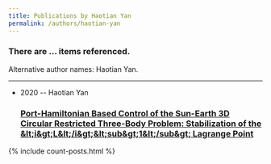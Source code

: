 ```yaml
---
title: Publications by Haotian Yan
permalink: /authors/haotian-yan
---
```


<h3 id="number-posts">There are ... items referenced.</h3>
<p id='info-authors'>Alternative author names: Haotian Yan.</p>
<hr />
<ul class="post-list">
<li><span class='post-meta'>2020 -- Haotian Yan</span><h3><a class='post-link' href="{{ site.baseurl }}/port-hamiltonian-based-control-of-the-sun-earth-3d-circular-restricted-three-body-problem-stabilization-of-the-amp-lt-i-amp-gt-l-amp-lt-i-amp-gt-amp-lt-sub-amp-gt-1-amp-lt-sub-amp-gt-lagrange-point">Port-Hamiltonian Based Control of the Sun-Earth 3D Circular Restricted Three-Body Problem: Stabilization of the &amp;lt;i&amp;gt;L&amp;lt;/i&amp;gt;&amp;lt;sub&amp;gt;1&amp;lt;/sub&amp;gt; Lagrange Point</a></h3></li>

</ul>
{% include count-posts.html %}
